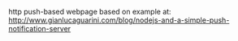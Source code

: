 http push-based webpage based on example at:
http://www.gianlucaguarini.com/blog/nodejs-and-a-simple-push-notification-server
